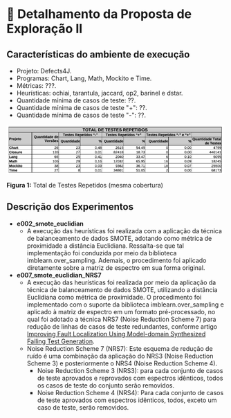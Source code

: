  # 🔬 Detalhamento da Proposta de Exploração II

## Características do ambiente de execução
- Projeto: Defects4J.
- Programas: Chart, Lang, Math, Mockito e Time.
- Métricas: ???.
- Heurísticas: ochiai, tarantula, jaccard, op2, barinel e dstar.
- Quantidade mínima de casos de teste: ??.
- Quantidade mínima de casos de teste "+": ??.
- Quantidade mínima de casos de teste "-": ??.

![Total de Testes Repetidos](img/Tab_1_Proposta_Exploracao_II.png "Total de Testes Repetidos")

**Figura 1:** Total de Testes Repetidos (mesma cobertura)

## Descrição dos Experimentos
- **e002_smote_euclidian**
  - A execução das heurísticas foi realizada com a aplicação da técnica de balanceamento de dados SMOTE, adotando como métrica de proximidade a distância Euclidiana. Ressalta-se que tal implementação foi conduzida por meio da biblioteca imblearn.over_sampling. Ademais, o procedimento foi aplicado diretamente sobre a matriz de espectro em sua forma original.
- **e007_smote_euclidian_NRS7**
  - A execução das heurísticas foi realizada por meio da aplicação da técnica de balanceamento de dados SMOTE, utilizando a distância Euclidiana como métrica de proximidade. O procedimento foi implementado com o suporte da biblioteca imblearn.over_sampling e aplicado à matriz de espectro em um formato pré-processado, no qual foi adotado a técnica NRS7 (Noise Reduction Scheme 7) para redução de linhas de casos de teste redundantes, conforme artigo [Improving Fault Localization Using Model-domain Synthesized Failing Test Generation](https://github.com/Reinaldo-Jr-Dev/doutorado/blob/article/IEEE-Improving_Fault_Localization_Using_Model-domain_Synthesized_Failing_Test_Generation.pdf).
   - Noise Reduction Scheme 7 (NRS7): Este esquema de redução de ruído é uma combinação da aplicação do NRS3 (Noise Reduction Scheme 3) e posteriormente o NRS4 (Noise Reduction Scheme 4).
     - Noise Reduction Scheme 3 (NRS3): para cada conjunto de casos de teste aprovados e reprovados com espectros idênticos, todos os casos de teste do conjunto serão removidos.
     - Noise Reduction Scheme 4 (NRS4): Para cada conjunto de casos de teste aprovados com espectros idênticos, todos, exceto um caso de teste, serão removidos.

